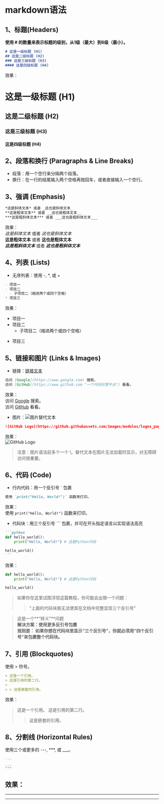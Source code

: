 # markdown语法
## 1、标题(Headers)
**使用 # 的数量来表示标题的级别，从1级（最大）到6级（最小）。**
```markdown
# 这是一级标题 (H1)
## 这是二级标题 (H2)
### 这是三级标题 (H3)
#### 这是四级标题 (H4)
```
效果：
# 这是一级标题 (H1)
## 这是二级标题 (H2)
### 这是三级标题 (H3)
#### 这是四级标题 (H4)  

## 2、段落和换行 (Paragraphs & Line Breaks)
- 段落：用一个空行来分隔两个段落。
- 换行：在一行的结尾输入两个空格再按回车，或者直接输入一个空行。  

## 3、强调 (Emphasis)
```markdown
*这是斜体文本* 或者 _这也是斜体文本_
**这是粗体文本** 或者 __这也是粗体文本__
***这是粗斜体文本*** 或者 ___这也是粗斜体文本___
```
效果：  
*这是斜体文本* 或者 _这也是斜体文本_  
**这是粗体文本** 或者 __这也是粗体文本__  
***这是粗斜体文本*** 或者 ___这也是粗斜体文本___  

## 4、列表 (Lists)
- 无序列表：使用 -, *, 或 +
```markdown
- 项目一
- 项目二
  - 子项目二（缩进两个或四个空格）
* 项目三
```
效果：  
- 项目一
- 项目二
  - 子项目二（缩进两个或四个空格）
* 项目三

## 5、链接和图片 (Links & Images)
- 链接：[链接文本](URL "悬停提示文字（可选）")
```markdown
访问 [Google](https://www.google.com) 搜索。
访问 [GitHub](https://www.github.com "一个代码托管平台") 看看。
```
效果：  
访问 [Google](https://www.google.com) 搜索。  
访问 [GitHub](https://www.github.com "一个代码托管平台") 看看。  
- 图片：![图片替代文本](图片URL "悬停提示文字（可选）")
```markdown
![GitHub Logo](https://github.githubassets.com/images/modules/logos_page/GitHub-Mark.png "GitHub Logo")
```
效果：  
![GitHub Logo](https://github.githubassets.com/images/modules/logos_page/GitHub-Mark.png "GitHub Logo")
> 注意：图片语法前多个一个 !。替代文本在图片无法加载时显示，对无障碍访问很重要。

## 6、代码 (Code)
- 行内代码：用一个反引号 ` 包裹  
```markdown
使用 `print("Hello, World!")` 函数来打印。
```
效果：  
使用 `print("Hello, World!")` 函数来打印。  
- 代码块：用三个反引号 ``` 包裹，并可在开头指定语言以实现语法高亮
````markdown
```python  
def hello_world():
    print("Hello, World!") # 这是Python代码

hello_world()
```
````
效果：  
```python  
def hello_world():
    print("Hello, World!") # 这是Python代码

hello_world()
```
>如果你在这里试图浮现这篇教程，你可能会出限一个问题：
>>“上面的代码块我无法使其在文档中完整显现三个反引号”

>这是一个**“转义”**问题  
>**解决方案：使用更多反引号包裹  
>规则是： 如果你想在代码块里显示“三个反引号”，你就必须用“四个反引号”来包裹整个代码块。** 
 

## 7、引用 (Blockquotes)
使用 > 符号。
```markdown
> 这是一个引用。
> 这是引用的第二行。
>
> > 这是嵌套的引用。
```
效果：  
> 这是一个引用。
> 这是引用的第二行。
>
> > 这是嵌套的引用。
## 8、分割线 (Horizontal Rules)
使用三个或更多的 ---, ***, 或 ___。  
```markdown
---
___
***
```
效果：  
---
___
***
